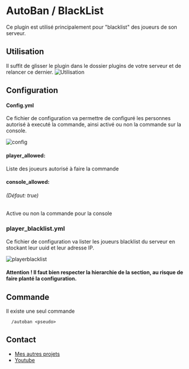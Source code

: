 
# AutoBan / BlackList

Ce plugin est utilisé principalement pour "blacklist" des joueurs de son serveur.




## Utilisation

Il suffit de glisser le plugin dans le dossier plugins de votre serveur et de relancer ce dernier.
![Utilisation](https://zupimages.net/up/22/27/cgnp.png)

## Configuration

#### Config.yml

Ce fichier de configuration va permettre de configuré les personnes autorisé à executé la commande, ainsi activé ou non la commande sur la console.

![config](https://zupimages.net/up/22/27/zhfi.png)

#### player_allowed:
Liste des joueurs autorisé à faire la commande

#### console_allowed:
###### (Défaut: true)
Active ou non la commande pour la console



### player_blacklist.yml

Ce fichier de configuration va lister les joueurs blacklist du serveur en stockant leur uuid et leur adresse IP.

![playerblacklist](https://zupimages.net/up/22/27/2q9b.png)



#### Attention ! Il faut bien respecter la hierarchie de la section, au risque de faire planté la configuration.



## Commande

Il existe une seul commande
```http
  /autoban <pseudo>
```

## Contact

 - [Mes autres projets](https://github.com/KendaFR)
 - [Youtube](https://www.youtube.com/channel/UCSQqWKgspiE3JvHi5_vFLsw)

